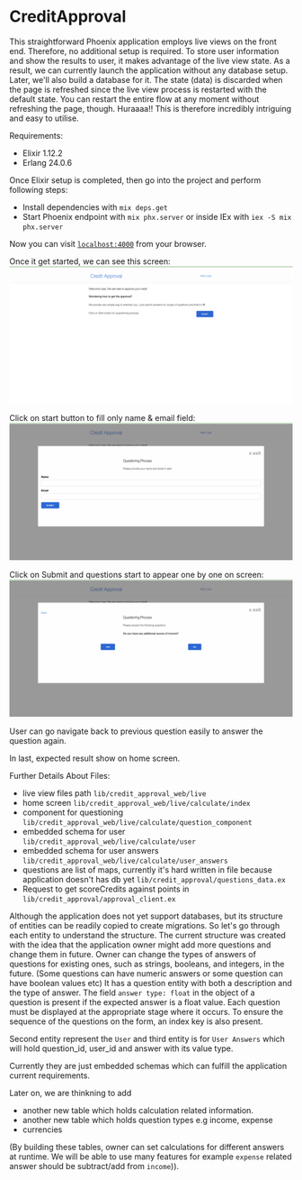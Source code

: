 # CreditApproval

This straightforward Phoenix application employs live views on the front end. Therefore, no additional setup is required.
To store user information and show the results to user, it makes advantage of the live view state. As a result, we can currently launch the application without any database setup. Later, we'll also build a database for it.
The state (data) is discarded when the page is refreshed since the live view process is restarted with the default state. You can restart the entire flow at any moment without refreshing the page, though. Huraaaa!! This is therefore incredibly intriguing and easy to utilise.

Requirements:
  * Elixir 1.12.2
  * Erlang 24.0.6
 
Once Elixir setup is completed, then go into the project and perform following steps:
  * Install dependencies with `mix deps.get`
  * Start Phoenix endpoint with `mix phx.server` or inside IEx with `iex -S mix phx.server`

  Now you can visit [`localhost:4000`](http://localhost:4000) from your browser.


Once it get started, we can see this screen:
![Alt text](priv/static/images/home_screen_ss.png?raw=true "Home Screen")

Click on start button to fill only name & email field:
![Alt text](priv/static/images/user_screen_ss.png?raw=true "User Information")

Click on Submit and questions start to appear one by one on screen:
![Alt text](priv/static/images/questioning_ss.png?raw=true "Questions")

User can go navigate back to previous question easily to answer the question again.

In last, expected result show on home screen.

Further Details About Files:

- live view files path `lib/credit_approval_web/live`
- home screen `lib/credit_approval_web/live/calculate/index`
- component for questioning `lib/credit_approval_web/live/calculate/question_component`
- embedded schema for user `lib/credit_approval_web/live/calculate/user`
- embedded schema for user answers `lib/credit_approval_web/live/calculate/user_answers`
- questions are list of maps, currently it's hard written in file because application doesn't has db yet `lib/credit_approval/questions_data.ex`
- Request to get scoreCredits against points in `lib/credit_approval/approval_client.ex`

Although the application does not yet support databases, but its structure of entities can be readily copied to create migrations.
So let's go through each entity to understand the structure. The current structure was created with the idea that the application owner might add more questions and change them in future. Owner can change the types of answers of questions for existing ones, such as strings, booleans, and integers, in the future. (Some questions can have numeric answers or some question can have boolean values etc)
It has a question entity with both a description and the type of answer. The field `answer type: float` in the object of a question is present if the expected answer is a float value. Each question must be displayed at the appropriate stage where it occurs. To ensure the sequence of the questions on the form, an index key is also present.

Second entity represent the `User` and third entity is for `User Answers` which will hold question_id, user_id and answer with its value type.

Currently they are just embedded schemas which can fulfill the application current requirements. 

Later on, we are thinkning to add
- another new table which holds calculation related information. 
- another new table which holds question types e.g income, expense
- currencies

(By building these tables, owner can set calculations for different answers at runtime. We will be able to use many features for example `expense` related answer should be subtract/add from `income`)).

